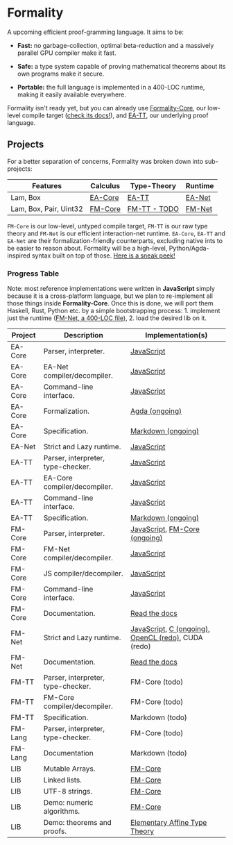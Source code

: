 # Formality

A upcoming efficient proof-gramming language. It aims to be:

- **Fast:** no garbage-collection, optimal beta-reduction and a massively parallel GPU compiler make it fast.

- **Safe:** a type system capable of proving mathematical theorems about its own programs make it secure.

- **Portable:** the full language is implemented in a 400-LOC runtime, making it easily available everywhere.

Formality isn't ready yet, but you can already use [Formality-Core](docs/FM-Core), our low-level compile target ([check its docs!](https://docs.formality-lang.org/en/latest/)), and [EA-TT](/docs/EA-TT), our underlying proof language.

## Projects

For a better separation of concerns, Formality was broken down into sub-projects:

Features | **Calculus** | **Type-Theory** | **Runtime**
--- | --- | --- | ---
Lam, Box | [EA-Core](docs/EA-Core) | [EA-TT](docs/EA-TT) | [EA-Net](docs/EA-Net)
Lam, Box, Pair, Uint32 | [FM-Core](docs/FM-Core) | [FM-TT - TODO](docs/FM-TT) | [FM-Net](FM-Net)

`FM-Core` is our low-level, untyped compile target, `FM-TT` is our raw type theory and `FM-Net` is our efficient interaction-net runtime. `EA-Core`, `EA-TT` and `EA-Net` are their formalization-friendly counterparts, excluding native ints to be easier to reason about. Formality will be a high-level, Python/Agda-inspired syntax built on top of those. [Here is a sneak peek!](https://gist.github.com/MaiaVictor/489a4119efd49f16605f8d4d09d421ad)

### Progress Table

Note: most reference implementations were written in **JavaScript** simply because it is a cross-platform language, but we plan to re-implement all those things inside **Formality-Core**. Once this is done, we will port them Haskell, Rust, Python etc. by a simple bootstrapping process: 1. implement just the runtime ([FM-Net, a 400-LOC file](https://gitlab.com/moonad/Formality-JavaScript/blob/master/FM-Net/fm-net.js)), 2. load the desired lib on it.

Project | Description | Implementation(s)
--- | --- | ---
EA-Core | Parser, interpreter. | [JavaScript](https://gitlab.com/moonad/Formality-JavaScript/blob/master/EA-Core/ea-core.js) 
EA-Core | EA-Net compiler/decompiler. | [JavaScript](https://gitlab.com/moonad/Formality-JavaScript/blob/master/EA-Core/ea-to-net.js)
EA-Core | Command-line interface. | [JavaScript](https://gitlab.com/moonad/Formality-JavaScript/blob/master/EA-Core/main.js)
EA-Core | Formalization. | [Agda (ongoing)](https://gitlab.com/moonad/formality-agda)
EA-Core | Specification. | [Markdown (ongoing)](spec/EA-Core.md)
EA-Net | Strict and Lazy runtime. | [JavaScript](https://gitlab.com/moonad/Formality-JavaScript/blob/master/EA-Net/ea-net.js)
EA-TT | Parser, interpreter, type-checker. | [JavaScript](https://github.com/moonad/Formality-JavaScript/blob/master/EA-TT/ea-tt.js)
EA-TT | EA-Core compiler/decompiler. | [JavaScript](https://gitlab.com/moonad/Formality-JavaScript/blob/master/EA-TT/ea-tt.js)
EA-TT | Command-line interface. | [JavaScript](https://gitlab.com/moonad/Formality-JavaScript/blob/master/EA-TT/main.js)
EA-TT | Specification. | [Markdown (ongoing)](spec/EA-TT.md)
FM-Core | Parser, interpreter. | [JavaScript](https://gitlab.com/moonad/Formality-JavaScript/blob/master/FM-Core/fm-core.js), [FM-Core (ongoing)](https://gitlab.com/moonad/formality/blob/master/stdlib/term.fmc)
FM-Core | FM-Net compiler/decompiler. | [JavaScript](https://gitlab.com/moonad/Formality-JavaScript/blob/master/FM-Core/fm-to-net.js)
FM-Core | JS compiler/decompiler. | [JavaScript](https://gitlab.com/moonad/Formality-JavaScript/blob/master/FM-Core/fm-to-js.js)
FM-Core | Command-line interface. | [JavaScript](https://gitlab.com/moonad/Formality-JavaScript/blob/master/FM-Core/main.js)
FM-Core | Documentation. | [Read the docs](https://docs.formality-lang.org/en/latest/index.html)
FM-Net | Strict and Lazy runtime. | [JavaScript](https://gitlab.com/moonad/Formality-JavaScript/blob/master/FM-Net/fm-net.js), [C (ongoing)](https://gitlab.com/moonad/formality-c/blob/master/FM-Net/fm-net.c), [OpenCL (redo)](https://github.com/MaiaVictor/absal-rs/blob/parallel-test-3/src/main.rs), CUDA (redo)
FM-Net | Documentation. | [Read the docs](https://docs.formality-lang.org/en/latest/runtime/Formality-Net.html)
FM-TT | Parser, interpreter, type-checker. | FM-Core (todo)
FM-TT | FM-Core compiler/decompiler. | FM-Core (todo)
FM-TT | Specification. | Markdown (todo)
FM-Lang | Parser, interpreter, type-checker. | FM-Core (todo)
FM-Lang | Documentation | Markdown (todo)
LIB | Mutable Arrays. | [FM-Core](https://gitlab.com/moonad/formality/blob/master/stdlib/arr.fmc)
LIB | Linked lists. | [FM-Core](https://gitlab.com/moonad/formality/blob/master/stdlib/list.fmc)
LIB | UTF-8 strings. | [FM-Core](https://gitlab.com/moonad/formality/blob/master/stdlib/string.fmc)
LIB | Demo: numeric algorithms. | [FM-Core](https://gitlab.com/moonad/formality/blob/master/stdlib/num.fmc)
LIB | Demo: theorems and proofs. | [Elementary Affine Type Theory](https://gitlab.com/moonad/Formality-JavaScript/blob/master/EA-TT/main.eatt)
